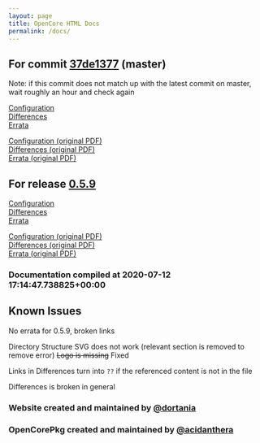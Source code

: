 ```yaml
---
layout: page
title: OpenCore HTML Docs
permalink: /docs/
---
```

## For commit [37de1377](https://github.com/acidanthera/OpenCorePkg/tree/37de13770619c290c2cb482a8340aeff4002b0d6) (master)

Note: if this commit does not match up with the latest commit on master, wait roughly an hour and check again

[Configuration](latest/Configuration.html)
<br>
[Differences](latest/Differences.html)
<br>
[Errata](latest/Errata.html)

[Configuration (original PDF)](https://github.com/acidanthera/OpenCorePkg/blob/37de13770619c290c2cb482a8340aeff4002b0d6/Docs/Configuration.pdf)
<br>
[Differences (original PDF)](https://github.com/acidanthera/OpenCorePkg/blob/37de13770619c290c2cb482a8340aeff4002b0d6/Docs/Differences/Differences.pdf)
<br>
[Errata (original PDF)](https://github.com/acidanthera/OpenCorePkg/blob/37de13770619c290c2cb482a8340aeff4002b0d6/Docs/Errata/Errata.pdf)

## For release [0.5.9](https://github.com/acidanthera/OpenCorePkg/tree/0.5.9)

[Configuration](release/Configuration.html)
<br>
[Differences](release/Differences.html)
<br>
[Errata](release/Errata.html)

[Configuration (original PDF)](https://github.com/acidanthera/OpenCorePkg/blob/0.5.9/Docs/Configuration.pdf)
<br>
[Differences (original PDF)](https://github.com/acidanthera/OpenCorePkg/blob/0.5.9/Docs/Differences/Differences.pdf)
<br>
[Errata (original PDF)](https://github.com/acidanthera/OpenCorePkg/blob/0.5.9/Docs/Errata/Errata.pdf)

### Documentation compiled at 2020-07-12 17:14:47.738825+00:00

## Known Issues

No errata for 0.5.9, broken links

Directory Structure SVG does not work (relevant section is removed to remove error)
~~Logo is missing~~ Fixed

Links in Differences turn into `??` if the referenced content is not in the file

Differences is broken in general

### Website created and maintained by [@dortania](https://github.com/dortania)

### OpenCorePkg created and maintained by [@acidanthera](https://github.com/acidanthera)

